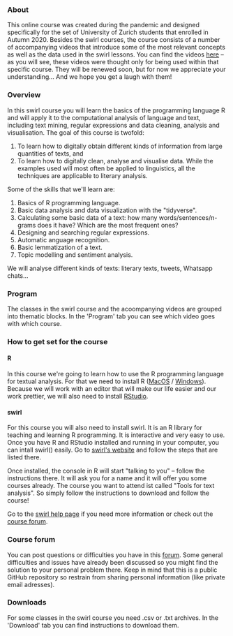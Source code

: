### About

This online course was created during the pandemic and designed specifically for the set of University of Zurich students that enrolled in Autumn 2020. Besides the swirl courses, the course consists of a number of accompanying videos that introduce some of the most relevant concepts as well as the data used in the swirl lessons. You can find the videos [here](https://tube.switch.ch/channels/f6786b32 ) – as you will see, these videos were thought only for being used within that specific course. They will be renewed soon, but for now we appreciate your understanding… And we hope you get a laugh with them!

### Overview

In this swirl course you will learn the basics of the programming language R and will apply it to the computational analysis of language and text, including text mining, regular expressions and data cleaning, analysis and visualisation. The goal of this course is twofold: 
1. To learn how to digitally obtain different kinds of information from large quantities of texts, and 
2. To learn how to digitally clean, analyse and visualise data. 
While the examples used will most often be applied to linguistics, all the techniques are applicable to literary analysis.

Some of the skills that we'll learn are:
1. Basics of R programming language.
2. Basic data analysis and data visualization with the "tidyverse".
3. Calculating some basic data of a text: how many words/sentences/n-grams does it have? Which are the most frequent ones?
4. Designing and searching regular expressions.
5. Automatic anguage recognition.
6. Basic lemmatization of a text.
7. Topic modelling and sentiment analysis.

We will analyse different kinds of texts: literary texts, tweets, Whatsapp chats…

### Program 
The classes in the swirl course and the acoompanying videos are grouped into thematic blocks. In the 'Program' tab you can see which video goes with which course.

### How to get set for the course

#### R

In this course we're going to learn how to use the R programming language for textual analysis. For that we need to install R ([MacOS](https://cran.r-project.org/bin/macosx/) / [Windows]( https://cran.r-project.org/bin/windows/base/)). Because we will work with an editor that will make our life easier and our work prettier, we will also need to install [RStudio](https://www.rstudio.com/products/rstudio/download/).

#### swirl

For this course you will also need to install swirl. It is an R library for teaching and learning R programming. It is interactive and very easy to use. Once you have R and RStudio installed and running in your computer, you can intall swirl() easily. Go to [swirl's website](https://swirlstats.com/students.html) and follow the steps that are listed there.

Once installed, the console in R will start "talking to you" – follow the instructions there. It will ask you for a name and it will offer you some courses already. The course you want to attend ist called "Tools for text analysis". So simply follow the instructions to download and follow the course!

Go to the [swirl help page](https://swirlstats.com/help.html) if you need more information or check out the [course forum](https://github.com/swirlTA/Tools_for_text_analysis/issues).


### Course forum

You can post questions or difficulties you have in this [forum](https://github.com/swirlTA/toolsfortextanalysis/issues/3). Some general difficulties and issues have already been discussed so you might find the solution to your personal problem there. Keep in mind that this is a public GitHub repository so restrain from sharing personal information (like private email adresses).  


### Downloads

For some classes in the swirl course you need .csv or .txt archives. In the 'Download' tab you can find instructions to download them.
